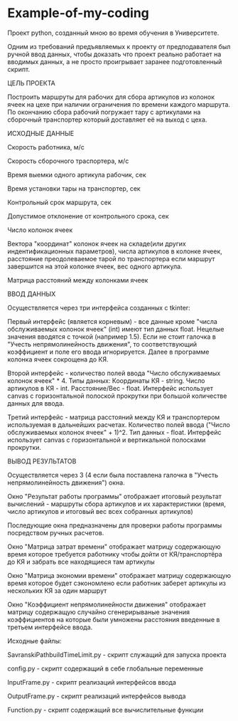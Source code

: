 # Example-of-my-coding
Проект python, созданный мною во время обучения в Университете.

Одним из требований предъявляемых к проекту от предподавателя был ручной ввод данных, чтобы доказать что проект реально работает на вводимых данных, а не просто проигрывает заранее подготовленный скрипт.

ЦЕЛЬ ПРОЕКТА

Построить маршруты для рабочих для сбора артикулов из колонок ячеек на цехе при наличии ограничения по времени каждого маршрута. По окончанию сбора рабочий погружает тару с артикулами на сборочный транспортер который доставляет её на выход с цеха.

ИСХОДНЫЕ ДАННЫЕ

Скорость работника, м/с

Скорость сборочного траспортера, м/с

Время выемки одного артикула рабочик, сек

Время установки тары на транспортер, сек

Контрольный срок маршрута, сек

Допустимое отклонение от контрольного срока, сек

Число колонок ячеек

Вектора "координат" колонок ячеек на складе(или других индентификационных параметров), числа артикулов в колонке ячеек, расстояние преодолеваемое тарой по транспортера если маршрут завершится на этой колонке ячеек, вес одного артикула.

Матрица расстояний между колонками ячеек

ВВОД ДАННЫХ

Осуществляется через три интерфейса созданных с tkinter:

Первый интерфейс (является корневым) - все данные кроме "числа обслуживаемых колонок ячеек" (int) имеют тип данных float. Нецелые значения вводятся с точкой (например 1.5). Если не стоит галочка в "Учесть непрямолинейность движения", то соответствующий коэффициент и поле его ввода игнорируется. Далее в программе колонка ячеек сокрощена до КЯ.

Второй интерфейс - количество полей ввода "Число обслуживаемых колонок ячеек" * 4. Типы данных: Координаты КЯ - string. Число артикулов в КЯ - int. Расстояние/Вес - float. Интерфейс использует canvas с горизонтальной полоской прокрутки при большой количестве данных для ввода.

Третий интерфейс - матрица расстояний между КЯ и транспортером используемая в дальнейших расчетах. Количество полей ввода ("Число обслуживаемых колонок ячеек" + 1)^2. Тип данных - float. Интерфейс использует canvas с горизонтальной и вертикальной полосками прокрутки.

ВЫВОД РЕЗУЛЬТАТОВ

Осуществляется через 3 (4 если была поставлена галочка в "Учесть непрямолинейность движения") окна.

Окно "Результат работы программы" отображает итоговый результат вычислений - маршруты сбора артикулов и их характеристики (время, число артикулов и итоговый вес всех собранных артикулов)

Последующие окна предназначены для проверки работы программы посредством ручных расчетов.

Окно "Матрица затрат времени" отображает матрицу содержающую время которое требуется работнику чтобы дойти от КЯ/транспортёра до КЯ и забрать все находящиеся там артикулы

Окно "Матрица экономии времени" отображает матрицу содержающую время которое будет сэкономлено если работник заберет артикулы из нескольких КЯ за один маршрут

Окно "Коэффициент непрямолинейности движения" отображает матрицу содержащую случайно сгенерирываные значения коэффициентов на которые были умножены расстояния введенные в третьем интерфейсе ввода.

Исходные файлы:

SavranskiPathbuildTimeLimit.py - скрипт служащий для запуска проекта

config.py - скрипт содержащий в себе глобальные переменные

InputFrame.py - скрипт реализаций интерфейсов ввода

OutputFrame.py - скрипт реализаций интерфейсов вывода

Function.py - скрипт содержащий все вычислительные функции
